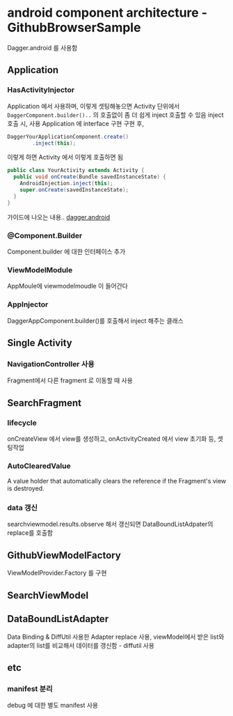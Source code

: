 # android component architecture - GithubBrowserSample
Dagger.android 를 사용함
## Application
### HasActivityInjector
Application 에서 사용하며, 이렇게 셋팅해놓으면 Activity 단위에서
`DaggerComponent.builder()..` 의 호출없이 좀 더 쉽게 inject 호출할 수 있음
inject 호출 시, 사용
Application 에 interface 구현
구현 후,
```java
DaggerYourApplicationComponent.create()
        .inject(this);
```
이렇게 하면 Activity 에서 이렇게 호출하면 됨
```java
public class YourActivity extends Activity {
  public void onCreate(Bundle savedInstanceState) {
    AndroidInjection.inject(this);
    super.onCreate(savedInstanceState);
  }
}
```
가이드에 나오는 내용..
[dagger.android](https://google.github.io/dagger//android.html)

### @Component.Builder
Component.builder 에 대한 인터페이스 추가

### ViewModelModule
AppMoule에 viewmodelmoudle 이 들어간다

### AppInjector
DaggerAppComponent.builder()를 호출해서 inject 해주는 클래스

## Single Activity
### NavigationController 사용
Fragment에서 다른 fragment 로 이동할 때 사용

## SearchFragment
### lifecycle
onCreateView 에서 view를 생성하고,
onActivityCreated 에서 view 초기화 등, 셋팅작업
### AutoClearedValue
A value holder that automatically clears the reference if the Fragment's view is destroyed.
### data 갱신
searchviewmodel.results.observe 해서 갱신되면
DataBoundListAdpater의 replace를 호출함


## GithubViewModelFactory
ViewModelProvider.Factory 를 구현

## SearchViewModel

## DataBoundListAdapter
Data Binding & DiffUtil 사용한 Adapter
replace 사용, viewModel에서 받은 list와 adapter의 list를 비교해서 데이터를 갱신함 - diffutil 사용


## etc
### manifest 분리
debug 에 대한 별도 manifest 사용
